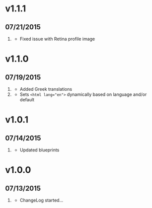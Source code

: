 # v1.1.1
## 07/21/2015

1. [](#bugfix)
    * Fixed issue with Retina profile image

# v1.1.0
## 07/19/2015

1. [](#new)
    * Added Greek translations
1. [](#improved)
    * Sets `<html lang="en">` dynamically based on language and/or default

# v1.0.1
## 07/14/2015

1. [](#improved)
    * Updated blueprints

# v1.0.0
## 07/13/2015

1. [](#new)
    * ChangeLog started...

